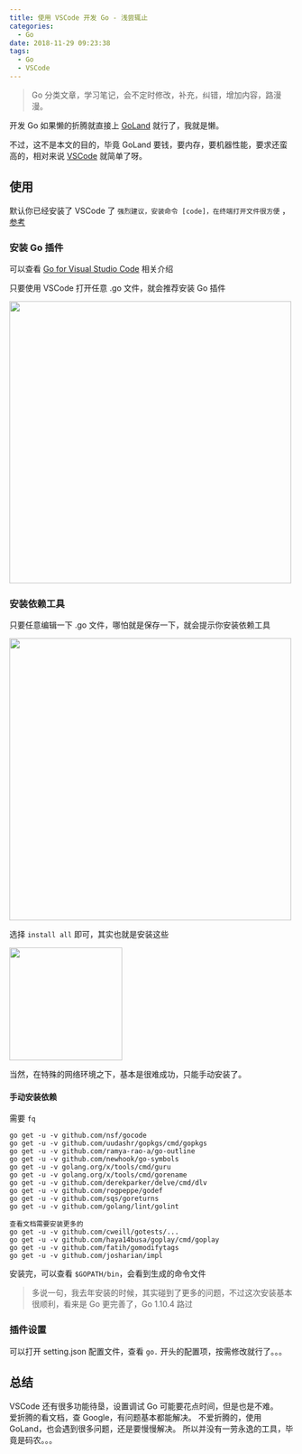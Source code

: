 ```yaml
---
title: 使用 VSCode 开发 Go - 浅尝辄止
categories:
  - Go
date: 2018-11-29 09:23:38
tags:
  - Go
  - VSCode
---
```

> Go 分类文章，学习笔记，会不定时修改，补充，纠错，增加内容，路漫漫。

开发 Go 如果懒的折腾就直接上 [GoLand](https://www.jetbrains.com/go/) 就行了，我就是懒。

不过，这不是本文的目的，毕竟 GoLand 要钱，要内存，要机器性能，要求还蛮高的，相对来说 [VSCode](https://code.visualstudio.com/) 就简单了呀。

## 使用
默认你已经安装了 VSCode 了
`强烈建议，安装命令 [code]，在终端打开文件很方便` ， [参考](https://segmentfault.com/q/1010000005104983)

### 安装 Go 插件

可以查看 [Go for Visual Studio Code](https://marketplace.visualstudio.com/items?itemName=ms-vscode.Go) 相关介绍  

只要使用 VSCode 打开任意 .go 文件，就会推荐安装 Go 插件

<img src="/go-extension.png" width="500px" >

<!-- more --> 

### 安装依赖工具

只要任意编辑一下 .go 文件，哪怕就是保存一下，就会提示你安装依赖工具    

<img src="/go-extension2.png" width="500px" >

选择 `install all` 即可，其实也就是安装这些

<img src="/tools.png" width="200px" >

当然，在特殊的网络环境之下，基本是很难成功，只能手动安装了。

#### 手动安装依赖

需要 `fq`  

```text
go get -u -v github.com/nsf/gocode
go get -u -v github.com/uudashr/gopkgs/cmd/gopkgs
go get -u -v github.com/ramya-rao-a/go-outline
go get -u -v github.com/newhook/go-symbols
go get -u -v golang.org/x/tools/cmd/guru
go get -u -v golang.org/x/tools/cmd/gorename
go get -u -v github.com/derekparker/delve/cmd/dlv
go get -u -v github.com/rogpeppe/godef 
go get -u -v github.com/sqs/goreturns
go get -u -v github.com/golang/lint/golint

查看文档需要安装更多的
go get -u -v github.com/cweill/gotests/...
go get -u -v github.com/haya14busa/goplay/cmd/goplay
go get -u -v github.com/fatih/gomodifytags
go get -u -v github.com/josharian/impl
```
安装完，可以查看 `$GOPATH/bin`，会看到生成的命令文件  

> 多说一句，我去年安装的时候，其实碰到了更多的问题，不过这次安装基本很顺利，看来是 Go 更完善了，Go 1.10.4 路过   

### 插件设置

可以打开 setting.json 配置文件，查看 `go.` 开头的配置项，按需修改就行了。。。

## 总结

VSCode 还有很多功能待垦，设置调试 Go 可能要花点时间，但是也是不难。  
爱折腾的看文档，查 Google，有问题基本都能解决。 
不爱折腾的，使用 GoLand，也会遇到很多问题，还是要慢慢解决。
所以并没有一劳永逸的工具，毕竟是码农。。。



